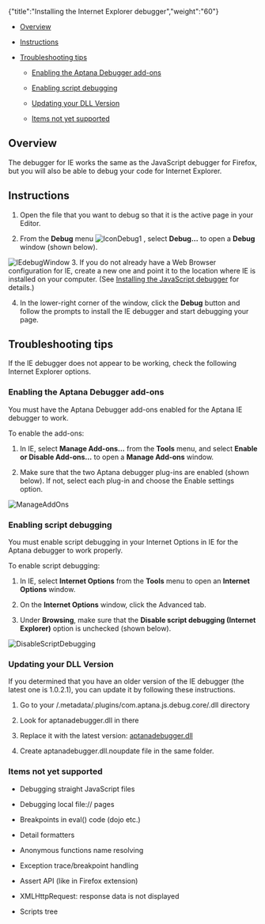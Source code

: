 {"title":"Installing the Internet Explorer debugger","weight":"60"}

* [Overview](#Overview)

* [Instructions](#Instructions)

* [Troubleshooting tips](#Troubleshootingtips)

  * [Enabling the Aptana Debugger add-ons](#EnablingtheAptanaDebuggeradd-ons)

  * [Enabling script debugging](#Enablingscriptdebugging)

  * [Updating your DLL Version](#UpdatingyourDLLVersion)

  * [Items not yet supported](#Itemsnotyetsupported)


## Overview

The debugger for IE works the same as the JavaScript debugger for Firefox, but you will also be able to debug your code for Internet Explorer.

## Instructions

1. Open the file that you want to debug so that it is the active page in your Editor.

2. From the **Debug** menu ![IconDebug1](/Images/appc/download/attachments/30083102/IconDebug1.png) , select **Debug...** to open a **Debug** window (shown below).

  ![IEdebugWindow](/Images/appc/download/attachments/30083102/IEdebugWindow.png)
3. If you do not already have a Web Browser configuration for IE, create a new one and point it to the location where IE is installed on your computer. (See [Installing the JavaScript debugger](/docs/appc/Axway_Appcelerator_Studio/Axway_Appcelerator_Studio_Guide/Web_Development/JavaScript_Development/Debugging_JavaScript/Installing_the_JavaScript_debugger/) for details.)

4. In the lower-right corner of the window, click the **Debug** button and follow the prompts to install the IE debugger and start debugging your page.


## Troubleshooting tips

If the IE debugger does not appear to be working, check the following Internet Explorer options.

### Enabling the Aptana Debugger add-ons

You must have the Aptana Debugger add-ons enabled for the Aptana IE debugger to work.

To enable the add-ons:

1. In IE, select **Manage Add-ons...** from the **Tools** menu, and select **Enable or Disable Add-ons...** to open a **Manage Add-ons** window.

2. Make sure that the two Aptana debugger plug-ins are enabled (shown below). If not, select each plug-in and choose the Enable settings option.

  ![ManageAddOns](/Images/appc/download/attachments/30083102/ManageAddOns.png)

### Enabling script debugging

You must enable script debugging in your Internet Options in IE for the Aptana debugger to work properly.

To enable script debugging:

1. In IE, select **Internet Options** from the **Tools** menu to open an **Internet Options** window.

2. On the **Internet Options** window, click the Advanced tab.

3. Under **Browsing**, make sure that the **Disable script debugging (Internet Explorer)** option is unchecked (shown below).

  ![DisableScriptDebugging](/Images/appc/download/attachments/30083102/DisableScriptDebugging.png)

### Updating your DLL Version

If you determined that you have an older version of the IE debugger (the latest one is 1.0.2.1), you can update it by following these instructions.

1. Go to your <workspace>/.metadata/.plugins/com.aptana.js.debug.core/.dll directory

2. Look for aptanadebugger.dll in there

3. Replace it with the latest version: [aptanadebugger.dll](https://github.com/aptana/studio3/blob/development/bundles/com.aptana.js.debug.core.ie/res/ie/AptanaDebugger.dll)

4. Create aptanadebugger.dll.noupdate file in the same folder.


### Items not yet supported

* Debugging straight JavaScript files

* Debugging local file:// pages

* Breakpoints in eval() code (dojo etc.)

* Detail formatters

* Anonymous functions name resolving

* Exception trace/breakpoint handling

* Assert API (like in Firefox extension)

* XMLHttpRequest: response data is not displayed

* Scripts tree

